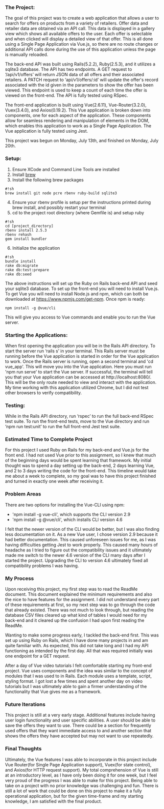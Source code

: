 ### The Project:
The goal of this project was to create a web application that allows a user to
search for offers on products from a variety of retailers. Offer data and
retailer data are obtained via an API call. This data is displayed in a gallery
view which shows all available offers to the user. Each offer is selectable and
when clicked will display a detailed view of that offer. This is all done using
a Single Page Application via Vue.js, so there are no route changes or
additional API calls done during the use of this application unless the page is
manually reloaded.

The back-end API was built using Rails(5.2.2), Ruby(2.5.3), and it utilizes a
sqlite3 database. The API has two endpoints. A GET request to ‘/api/v1/offers’
will return JSON data of all offers and their associated retailers. A PATCH
request to ‘api/v1/offers/:id’ will update the offer's record associated with
the id given in the parameters to show the offer has been viewed. This endpoint
is used to keep a count of each time the offer is viewed on the front-end. The
API is fully tested using RSpec.

The front-end application is built using Vue(2.6.11), Vue-Router(3.2.0),
Vuex(3.4.0), and Axios(0.19.2). This Vue application is broken down into
components, one for each aspect of the application. These components allow for
seamless rendering and manipulation of elements in the DOM, which enables this
application to work as a Single Page Application. The Vue application is fully
tested using Jest.

This project was begun on Monday, July 13th, and finished on Monday, July 20th.

### Setup:
1. Ensure XCode and Command Line Tools are installed
2. Install [brew](http://brew.sh/)
3. Install the following brew packages
```
#!sh
brew install git node pcre rbenv ruby-build sqlite3
```
4. Ensure your rbenv profile is setup per the instructions printed during brew
install, and possibly restart your terminal
5. cd to the project root directory (where Gemfile is) and setup ruby
```
#!sh
cd [project_directory]
rbenv install 2.5.3
rbenv rehash
gem install bundler
```
6. Initialize the application
```
#!sh
bundle install
rake db:migrate
rake db:test:prepare
rake db:seed
```

The above instructions will set up the Ruby on Rails back-end API and seed your
sqlite3 database. To set up the front-end you will need to install Vue.js. To
get Vue you will need to install Node.js and npm, which can both be downloaded
at https://www.npmjs.com/get-npm. Once npm is ready:

```
npm install -g @vue/cli
```
This will give you access to Vue commands and enable you to run the Vue server.

### Starting the Applications:
When first opening the application you will be in the Rails API directory. To
start the server run ‘rails s’ in your terminal. This Rails server must be
running before the Vue application is started in order for the Vue application
to work. Once the Rails server is running, open a second terminal and
'cd vue_app'. This will move you into the Vue application. Here you must run
'npm run serve' to start the Vue server. If successful, the terminal will tell
you that your Vue application can be accessed at http://localhost:8080/. This
will be the only route needed to view and interact with the application. My time
working with this application utilized Chrome, but I did not test other browsers
to verify compatibility.

### Testing:
While in the Rails API directory, run ‘rspec’ to run the full back-end RSpec
test suite. To run the front-end tests, move to the Vue directory and run
‘npm run test:unit’ to run the full front-end Jest test suite.

### Estimated Time to Complete Project
For this project I used Ruby on Rails for my back-end and Vue.js for the front end.
I had not used Vue prior to this assignment, so I knew that much of the beginning 
days would be spent learning that framework. My initial thought was to spend a day 
setting up the back-end, 2 days learning Vue, and 2 to 3 days writing the code for 
the front-end. This timeline would take me about a week to complete, so my goal was
to have this project finished and turned in exactly one week after receiving it.

### Problem Areas
There are two options for installing the Vue-CLI using npm:
  - 'npm install -g vue-cli', which supports the CLI version 2.9
  - 'npm install -g @vue/cli', which installs CLI version 4.6

I felt that the newer version of the CLI would be better, but I was also finding
less documentation on it. As a new Vue user, I chose version 2.9 because it had
better documentation. This caused unforeseen issues for me, as I was having
difficulties getting Jest to work properly. This caused many hours of headache
as I tried to figure out the compatibility issues and it ultimately made me
switch to the newer 4.6 version of the CLI many days after I started the
project. Upgrading the CLI to version 4.6 ultimately fixed all compatibility
problems I was having.

### My Process
Upon receiving this project, my first step was to read the ReadMe document.
This document explained the minimum requirements and also the nice to have
features for the assignment. I did not understand every part of these
requirements at first, so my next step was to go through the code that already
existed. There was not much to look through, but reading the database CSV files
cleared up what kind of tables I would need for my back-end and it cleared up
the confusion I had upon first reading the ReadMe.

Wanting to make some progress early, I tackled the back-end first. This was set
up using Ruby on Rails, which I have done many projects in and am quite familiar
with. As expected, this did not take long and I had my API functioning as
intended by the first day. All that was required initially was one endpoint for
a GET request.

After a day of Vue video tutorials I felt comfortable starting my front-end
project. Vue uses components and the idea was similar to the concept of modules
that I was used to in Rails. Each module uses a template, script,
styling format. I got lost a few times and spent another day on video tutorials
but I was ultimately able to gain a firmer understanding of the functionality
that Vue gives me as a framework.

### Future Iterations
This project is still at a very early stage. Additional features include having
user login functionality and user specific abilities. A user should be able to
save the offers they want to use. There could be a section for frequently used
offers that they want immediate access to and another section that shows the
offers they have accepted but may not want to use repeatedly.

### Final Thoughts
Ultimately, the Vue features I was able to incorporate in this project include
Vue Router(for Single Page Application support), Vuex(for state control), and
Axios(for HTTP request support). My total comprehension of Vue is still at an
introductory level, as I have only been doing it for one week, but I feel very
proud of the progress I was able to make for this project. Being able to take on
a project with no prior knowledge was challenging and fun. There is still a lot
of work that could be done on this project to make it a fully operational
application, but for the given time-frame and my starting knowledge, I am
satisfied with the final product.
